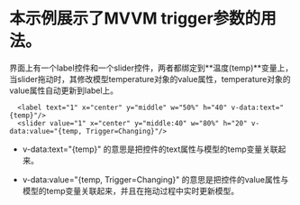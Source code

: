 # 本示例展示了MVVM trigger参数的用法。

界面上有一个label控件和一个slider控件，两者都绑定到**温度(temp)**变量上，当slider拖动时，其修改模型temperature对象的value属性，temperature对象的value属性自动更新到label上。

```
  <label text="1" x="center" y="middle" w="50%" h="40" v-data:text="{temp}"/>
  <slider value="1" x="center" y="middle:40" w="80%" h="20" v-data:value="{temp, Trigger=Changing}"/>
```

* v-data:text="{temp}" 的意思是把控件的text属性与模型的temp变量关联起来。

* v-data:value="{temp, Trigger=Changing}" 的意思是把控件的value属性与模型的temp变量关联起来，并且在拖动过程中实时更新模型。




